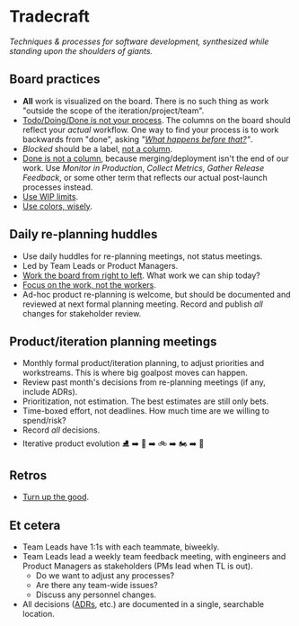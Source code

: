 # Tradecraft

_Techniques & processes for software development, synthesized while standing upon the shoulders of giants._

## Board practices

- **All** work is visualized on the board. There is no such thing as work "outside the scope of the iteration/project/team".
- [Todo/Doing/Done is not your process](https://www.marcusoft.net/2017/02/comments-on-board-practices-2.html). The columns on the board should reflect your _actual_ workflow. One way to find your process is to work backwards from "done", asking _"[What happens before that?](https://www.marcusoft.net/2017/02/comments-on-board-practices-2.html#how-to-do-this)"_.
- _Blocked_ should be a label, [not a column](https://www.marcusoft.net/2017/02/comments-on-board-practices.html).
- [Done is not a column](https://www.marcusoft.net/2017/02/comments-on-board-practices-3.html), because merging/deployment isn't the end of our work. Use _Monitor in Production_, _Collect Metrics_, _Gather Release Feedback_, or some other term that reflects our actual post-launch processes instead.
- [Use WIP limits](https://www.marcusoft.net/2017/02/comments-on-board-practices-5.html).
- [Use colors, wisely](https://www.marcusoft.net/2017/02/comments-on-board-practices-4.html).

## Daily re-planning huddles

- Use daily huddles for re-planning meetings, not status meetings.
- Led by Team Leads or Product Managers.
- [Work the board from right to left](https://www.marcusoft.net/2017/03/comments-on-board-practices-7.html). What work we can ship today?
- [Focus on the work, not the workers](https://www.marcusoft.net/2017/02/comments-on-board-practices-6.html).
- Ad-hoc product re-planning is welcome, but should be documented and reviewed at next formal planning meeting. Record and publish *all* changes for stakeholder review.

## Product/iteration planning meetings

- Monthly formal product/iteration planning, to adjust priorities and workstreams. This is where big goalpost moves can happen.
- Review past month's decisions from re-planning meetings (if any, include ADRs).
- Prioritization, not estimation. The best estimates are still only bets.
- Time-boxed effort, not deadlines. How much time are we willing to spend/risk?
- Record *all* decisions.
- Iterative product evolution :ice_skate: :arrow_right: :kick_scooter: :arrow_right: :bike: :arrow_right: :motorcycle: :arrow_right: :car:

## Retros

- [Turn up the good](turn-up-the-good.md).

## Et cetera 

- Team Leads have 1:1s with each teammate, biweekly.
- Team Leads lead a weekly team feedback meeting, with engineers and Product Managers as stakeholders (PMs lead when TL is out).
	- Do we want to adjust any processes?
	- Are there any team-wide issues?
	- Discuss any personnel changes.
- All decisions ([ADRs](architectural-decision-records.md), etc.) are documented in a single, searchable location.
<!--stackedit_data:
eyJoaXN0b3J5IjpbLTY1NjUyOTA3N119
-->
